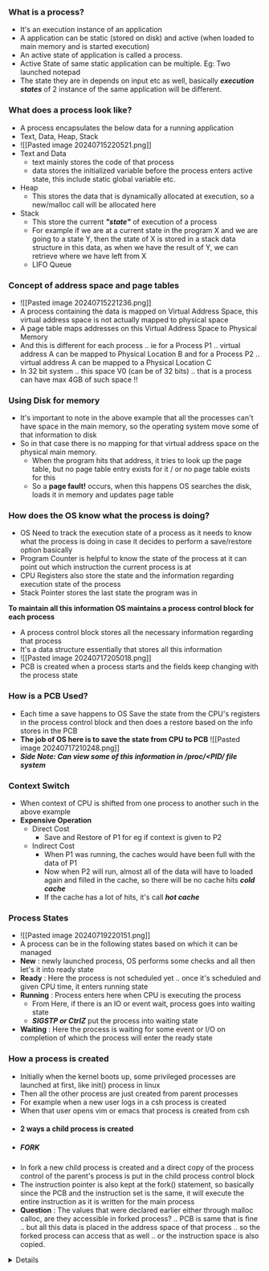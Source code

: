 ### What is a process?
- It's an execution instance of an application
- A application can be static (stored on disk) and active (when loaded to main memory and is started execution)
- An active state of application is called a process.
- Active State of same static application can be multiple. Eg: Two launched notepad
- The state they are in depends on input etc as well, basically ***execution states*** of 2 instance of the same application will be different.
### What does a process look like?
- A process encapsulates the below data for a running application
- Text, Data, Heap, Stack
- ![[Pasted image 20240715220521.png]]
- Text and Data
	- text mainly stores the code of that process
	- data stores the initialized variable before the process enters active state, this include static global variable etc.
- Heap
	- This stores the data that is dynamically allocated at execution, so a new/malloc call will be allocated here
- Stack
	- This store the current ***"state"*** of execution of a process
	- For example if we are at a current state in the program X and we are going to a state Y, then the state of X is stored in a stack data structure in this data, as when we have the result of Y, we can retrieve where we have left from X
	- LIFO Queue

### Concept of address space and page tables 
- ![[Pasted image 20240715221236.png]]
- A process containing the data is mapped on Virtual Address Space, this virtual address space is not actually mapped to physical space
- A page table maps addresses on this Virtual Address Space to Physical Memory 
- And this is different for each process .. ie for a Process P1 .. virtual address A can be mapped to Physical Location B and for a Process P2 .. virtual address A can be mapped to a Physical Location C
- In 32 bit system .. this space V0 (can be of 32 bits) .. that is a process can have max 4GB of such space !!
### Using Disk for memory
- It's important to note in the above example that all the processes can't have space in the main memory, so the operating system move some of that information to disk
- So in that case there is no mapping for that virtual address space on the physical main memory.
	- When the program hits that address, it tries to look up the page table, but no page table entry exists for it / or no page table exists for this
	- So a **page fault!** occurs, when this happens OS searches the disk, loads it in memory and updates page table

### How does the OS know what the process is doing?
- OS Need to track the execution state of a process as it needs to know what the process is doing in case it decides to perform a save/restore option basically
- Program Counter is helpful to know the state of the process at it can point out which instruction the current process is at
- CPU Registers also store the state and the information regarding execution state of the process
- Stack Pointer stores the last state the program was in

**To maintain all this information OS maintains a process control block for each process**
- A process control block stores all the necessary information regarding that process
- It's a data structure essentially that stores all this information
- ![[Pasted image 20240717205018.png]]
- PCB is created when a process starts and the fields keep changing with the process state
### How is a PCB Used?
- Each time a save happens to OS Save the state from the CPU's registers in the process control block and then does a restore based on the info stores in the PCB
- **The job of OS here is to save the state from CPU to PCB**
![[Pasted image 20240717210248.png]]
- ***Side Note: Can view some of this information in /proc/<PID/ file system***

### Context Switch
- When context of CPU is shifted from one process to another such in the above example
- **Expensive Operation**
	- Direct Cost
		- Save and Restore of P1 for eg if context is given to P2
	- Indirect Cost
		- When P1 was running, the caches would have been full with the data of P1
		- Now when P2 will run, almost all of the data will have to loaded again and filled in the cache, so there will be no cache hits ***cold cache***
		- If the cache has a lot of hits, it's call ***hot cache***
### Process States
- ![[Pasted image 20240719220151.png]]
- A process can be in the following states based on which it can be managed
- **New** : newly launched process, OS performs some checks and all then let's it into ready state
- **Ready** : Here the process is not scheduled yet .. once it's scheduled and given CPU time, it enters running state
- **Running** : Process enters here when CPU is executing the process 
	- From Here, if there is an IO or event wait, process goes into waiting state
	- ***SIGSTP or CtrlZ*** put the process into waiting state
- **Waiting** : Here the process is waiting for some event or I/O on completion of which the process will enter the ready state

### How a process is created
- Initially when the kernel boots up, some privileged processes are launched at first, like init() process in linux
- Then all the other process are just created from parent processes 
- For example when a new user logs in a csh process is created
- When that user opens vim or emacs that process is created from csh
- #### 2 ways a child process is created
- ##### FORK
-  In fork a new child process is created and a direct copy of the process control of the parent's process is put in the child process control block
- The instruction pointer is also kept at the fork() statement, so basically since the PCB and the instruction set is the same, it will execute the entire instruction as it is written for the main process 
- **Question** : The values that were declared earlier either through malloc calloc, are they accessible in forked process? .. PCB is same that is fine .. but all this data is placed in the address space of that process .. so the forked process can access that as well .. or the instruction space is also copied.
<details>
    When a process forks, the operating system creates a new process (the child process) that is a duplicate of the parent process. However, certain details about how memory and data are handled can be nuanced
  1. **Memory Allocation (malloc, calloc):**
    
    - When a process uses `malloc` or `calloc` to allocate memory, this memory is allocated in the process's heap. Upon forking, the child process receives a copy of the parent's memory, including the heap, stack, and data segments.
    - Initially, the child process has its own copy of the parent's allocated memory, meaning it can access and modify the data independently of the parent process. This is achieved through a mechanism known as **copy-on-write**.
   2. **Copy-on-Write (COW):**
    
    - Copy-on-write is an optimization used in modern operating systems. Instead of immediately copying all the parent's memory pages to the child process, both processes share the same physical memory pages until one of them writes to a page. When a write occurs, the OS creates a copy of the page, ensuring that modifications in one process do not affect the other. This means both processes can read the same memory until a write occurs, at which point they diverge.
   3. **Instruction Space:**
    
    - The instruction space (code segment) is also copied during a fork. Since this segment is typically read-only, both the parent and child processes can share the same physical memory for their code. This is efficient and avoids unnecessary duplication of the executable code.
   4. **Process Control Block (PCB):**
    
    - The PCB of the child process is distinct from that of the parent process. The PCB contains information about process state, registers, and other control information necessary for the OS to manage the process. While the address space (memory) is initially shared (with copy-on-write), the control information (PCB) is unique for each process.
     In summary, after a fork, the child process can access the memory allocated by the parent process using `malloc` or `calloc`, but they do so independently. The actual memory is copied (or shared with copy-on-write semantics) to ensure that changes in one process do not affect the other. The instruction space is effectively shared since it is typically read-only.
    </details> 

- ##### EXEC
- In exec the behavior of the new child is not the same as the parent process and it will have an entirely separate entity like process block and address space as well.
- So basically all the child processes that are given in example in for linux that started from init, they were launched using exec.
- ***Loads a new program and starts the instruction pointer from the beginning***
### Role of a CPU Scheduler
- There are multiple processes in the ready queue, the role of scheduler is to effectively manage following things
	- **Preempt:** scheduler must be able to stop and retain the process state of a running process (save current context)
	- **Schedule**: it must be able to effectively choose which process next to run
	- **Dispatch**: dispatch and switch into context
- ### How often should a scheduler run?
- ![[Pasted image 20240721184842.png]]
- The more often we run the scheduler, more of the CPU time is just spent doing unnecessary work (of the scheduler) and not of the process.
- Hence this is a design consideration while designing a scheduler
- ### IO Considerations
- ![[Pasted image 20240721201954.png]]
- It's possible that certain processes require I/O operations, for that we make a seperate I/O queue and when the I/O request is complete, but it again in the ready queue again to be scheduled by the scheduler.
### Can processes interact?
- Processes can interact with each other, but in order for smooth runtime of these processes, OS naturally tries to maintain isolation b/w 2 processes making process interaction a complex task
- There can be 2 types in which a process can interact
- #### Message Passing
	- This includes message queue, sockets (both TCP/IP or UDP {linux sockets})
	- OS Provides a channel/ abstraction (eg. in case of socket abstraction of network) on which both the processes can write(send) or read(recv)
- #### Shared Memory Passing
	- This is the fastest way, that is there is a shared memory region
	- One process write to it, other one reads
	- In this case **a direct mapping of processes virtual space** is created to the shared memory space, so both the processes will attach to same physical memory location, leading to fast read and write.
	- There's often a need to manage race conditions in such a case as both the processes can read and write simultaneously.
	 - **This is generally only possible when both the processes are on the same machine**

